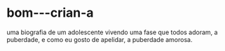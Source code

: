 # bom---crian-a
uma biografia de um adolescente vivendo uma fase que todos adoram, a puberdade, e como eu gosto de apelidar, a puberdade amorosa.  
